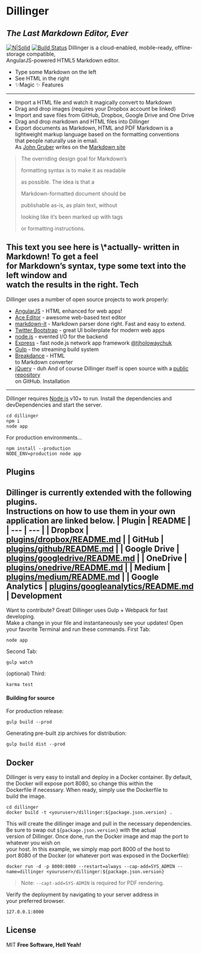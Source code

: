 Dillinger
=========
*The Last Markdown Editor, Ever*
--------------------------------
[![N|Solid](https://cldup.com/dTxpPi9lDf.thumb.png)](https://nodesource.com/products/nsolid)
[![Build Status](https://travis-ci.org/joemccann/dillinger.svg?branch=master)](https://travis-ci.org/joemccann/dillinger)
Dillinger is a cloud-enabled, mobile-ready, offline-storage compatible,  
AngularJS-powered HTML5 Markdown editor.
* Type some Markdown on the left
* See HTML in the right
* ✨Magic ✨
Features
--------
* Import a HTML file and watch it magically convert to Markdown
* Drag and drop images (requires your Dropbox account be linked)
* Import and save files from GitHub, Dropbox, Google Drive and One Drive
* Drag and drop markdown and HTML files into Dillinger
* Export documents as Markdown, HTML and PDF
Markdown is a lightweight markup language based on the formatting conventions  
that people naturally use in email.  
As [John Gruber](http://daringfireball.net) writes on the [Markdown site](http://daringfireball.net/projects/markdown/)
> 
> The overriding design goal for Markdown’s  
> 
> formatting syntax is to make it as readable  
> 
> as possible. The idea is that a  
> 
> Markdown-formatted document should be  
> 
> publishable as-is, as plain text, without  
> 
> looking like it’s been marked up with tags  
> 
> or formatting instructions.
> 
> 
> 
This text you see here is \\*actually- written in Markdown! To get a feel  
for Markdown’s syntax, type some text into the left window and  
watch the results in the right.
Tech
----
Dillinger uses a number of open source projects to work properly:
* [AngularJS](http://angularjs.org) - HTML enhanced for web apps!
* [Ace Editor](http://ace.ajax.org) - awesome web-based text editor
* [markdown-it](https://github.com/markdown-it/markdown-it) - Markdown parser done right. Fast and easy to extend.
* [Twitter Bootstrap](http://twitter.github.com/bootstrap/) - great UI boilerplate for modern web apps
* [node.js](http://nodejs.org) - evented I/O for the backend
* [Express](http://expressjs.com) - fast node.js network app framework [@tjholowaychuk](http://twitter.com/tjholowaychuk)
* [Gulp](http://gulpjs.com) - the streaming build system
* [Breakdance](https://breakdance.github.io/breakdance/) - HTML  
to Markdown converter
* [jQuery](http://jquery.com) - duh
And of course Dillinger itself is open source with a [public repository](https://github.com/joemccann/dillinger)  
on GitHub.
Installation
------------
Dillinger requires [Node.js](https://nodejs.org/) v10+ to run.
Install the dependencies and devDependencies and start the server.
```
cd dillinger
npm i
node app
```
For production environments…
```
npm install --production
NODE_ENV=production node app
```
Plugins
-------
Dillinger is currently extended with the following plugins.  
Instructions on how to use them in your own application are linked below.
| Plugin | README |
| --- | --- |
| Dropbox | [plugins/dropbox/README.md](https://github.com/joemccann/dillinger/tree/master/plugins/dropbox/README.md) |
| GitHub | [plugins/github/README.md](https://github.com/joemccann/dillinger/tree/master/plugins/github/README.md) |
| Google Drive | [plugins/googledrive/README.md](https://github.com/joemccann/dillinger/tree/master/plugins/googledrive/README.md) |
| OneDrive | [plugins/onedrive/README.md](https://github.com/joemccann/dillinger/tree/master/plugins/onedrive/README.md) |
| Medium | [plugins/medium/README.md](https://github.com/joemccann/dillinger/tree/master/plugins/medium/README.md) |
| Google Analytics | [plugins/googleanalytics/README.md](https://github.com/RahulHP/dillinger/blob/master/plugins/googleanalytics/README.md) |
Development
-----------
Want to contribute? Great!
Dillinger uses Gulp + Webpack for fast developing.  
Make a change in your file and instantaneously see your updates!
Open your favorite Terminal and run these commands.
First Tab:
```
node app
```
Second Tab:
```
gulp watch
```
(optional) Third:
```
karma test
```
#### Building for source
For production release:
```
gulp build --prod
```
Generating pre-built zip archives for distribution:
```
gulp build dist --prod
```
Docker
------
Dillinger is very easy to install and deploy in a Docker container.
By default, the Docker will expose port 8080, so change this within the  
Dockerfile if necessary. When ready, simply use the Dockerfile to  
build the image.
```
cd dillinger
docker build -t <youruser>/dillinger:${package.json.version} .
```
This will create the dillinger image and pull in the necessary dependencies.  
Be sure to swap out `${package.json.version}` with the actual  
version of Dillinger.
Once done, run the Docker image and map the port to whatever you wish on  
your host. In this example, we simply map port 8000 of the host to  
port 8080 of the Docker (or whatever port was exposed in the Dockerfile):
```
docker run -d -p 8000:8080 --restart=always --cap-add=SYS_ADMIN --name=dillinger <youruser>/dillinger:${package.json.version}
```
> 
> Note: `--capt-add=SYS-ADMIN` is required for PDF rendering.
> 
> 
> 
Verify the deployment by navigating to your server address in  
your preferred browser.
```
127.0.0.1:8000
```
License
-------
MIT
**Free Software, Hell Yeah!**
